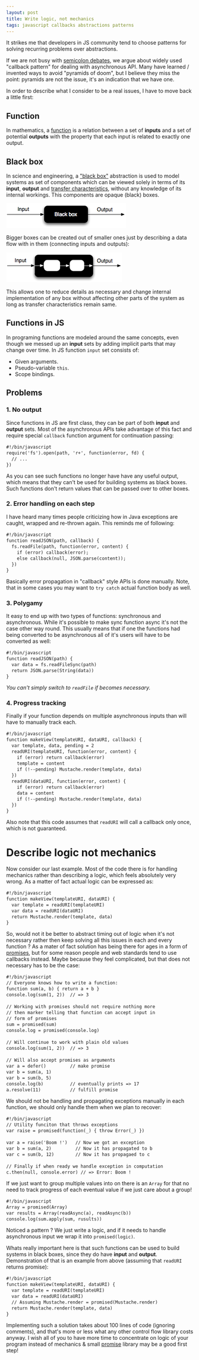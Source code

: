 ```yaml
---
layout: post
title: Write logic, not mechanics
tags: javascript callbacks abstractions patterns
---
```


It strikes me that developers in JS community tend to choose patterns for
solving recurring problems over abstractions.

If we are not busy with [semicolon debates][], we argue about widely used
"callback pattern" for dealing with asynchronous API. Many have learned /
invented ways to avoid "pyramids of doom", but I believe they miss the
point: pyramids are not the issue, it's an indication that we have one.

In order to describe what I consider to be a real issues, I have to move back
a little first:

## Function

In mathematics, a [function][math function] is a relation between a set of
**inputs** and a set of potential **outputs** with the property that each
input is related to exactly one output.

## Black box

In science and engineering, a ["black box"][black box] abstraction is used to
model systems as set of components which can be viewed solely in terms of its
**input**, **output** and [transfer characteristics], without any knowledge of
its internal workings. This components are opaque (black) boxes.

![black box](/resources/images/black-box.png)

Bigger boxes can be created out of smaller ones just by describing a data flow
with in them (connecting inputs and outputs):

![composite black box](/resources/images/composite-black-box.png)

This allows one to reduce details as necessary and change internal
implementation of any box without affecting other parts of the system as long
as transfer characteristics remain same.

## Functions in JS

In programing functions are modeled around the same concepts, even though we
messed up an **input** sets by adding implicit parts that may change over time.
In JS function `input` set consists of:

- Given arguments.
- Pseudo-variable `this`.
- Scope bindings.

## Problems

### 1. No output

Since functions in JS are first class, they can be part of both **input** and
**output** sets. Most of the asynchronous APIs take advantage of this fact and
require special `callback` function argument for continuation passing:

    #!/bin/javascript
    require('fs').open(path, 'r+', function(error, fd) {
      // ...
    })

As you can see such functions no longer have have any useful output, which
means that they can't be used for building systems as black boxes. Such
functions don't return values that can be passed over to other boxes.

### 2. Error handling on each step

I have heard many times people criticizing how in Java exceptions are caught,
wrapped and re-thrown again. This reminds me of following:

    #!/bin/javascript
    function readJSON(path, callback) {
      fs.readFile(path, function(error, content) {
        if (error) callback(error);
        else callback(null, JSON.parse(content));
      })
    }

Basically error propagation in "callback" style APIs is done manually. Note,
that in some cases you may want to `try catch` actual function body as well.

### 3. Polygamy

It easy to end up with two types of functions: synchronous and asynchronous.
While it's possible to make sync function async it's not the case other way
round. This usually means that if one the functions had being converted to
be asynchronous all of it's users will have to be converted as well:

    #!/bin/javascript
    function readJSON(path) {
      var data = fs.readFileSync(path)
      return JSON.parse(String(data))
    }

*You can't simply switch to `readFile` if becomes necessary.*

### 4. Progress tracking

Finally if your function depends on multiple asynchronous inputs than will have
to manually track each.

    #!/bin/javascript
    function makeView(templateURI, dataURI, callback) {
      var template, data, pending = 2
      readURI(templateURI, function(error, content) {
        if (error) return callback(error)
        template = content
        if (!--pending) Mustache.render(template, data)
      })
      readURI(dataURI, function(error, content) {
        if (error) return callback(error)
        data = content
        if (!--pending) Mustache.render(template, data)
      })
    }

Also note that this code assumes that `readURI` will call a callback only once,
which is not guaranteed.

# Describe logic not mechanics

Now consider our last example. Most of the code there is for handling mechanics
rather than describing a logic, which feels absolutely very wrong. As a matter
of fact actual logic can be expressed as:

    #!/bin/javascript
    function makeView(templateURI, dataURI) {
      var template = readURI(templateURI)
      var data = readURI(dataURI)
      return Mustache.render(template, data)
    }

So, would not it be better to abstract timing out of logic when it's not
necessary rather then keep solving all this issues in each and every function ?
As a mater of fact solution has being there for ages in a form of
[promises][Promises/A], but for some reason people and web standards tend to
use callbacks instead. Maybe because they feel complicated, but that does not
necessary has to be the case:

    #!/bin/javascript
    // Everyone knows how to write a function:
    function sum(a, b) { return a + b }
    console.log(sum(1, 2))  // => 3

    // Working with promises should not require nothing more
    // then marker telling that function can accept input in
    // form of promises
    sum = promised(sum)
    console.log = promised(console.log)

    // Will continue to work with plain old values
    console.log(sum(1, 2))  // => 3

    // Will also accept promises as arguments
    var a = defer()         // make promise
    var b = sum(a, 1)
    var b = sum(b, 5)
    console.log(b)          // eventually prints => 17
    a.resolve(11)           // fulfill promise

We should not be handling and propagating exceptions manually in each function,
we should only handle them when we plan to recover:

    #!/bin/javascript
    // Utility funciton that throws exceptions
    var raise = promised(function(_) { throw Error(_) })

    var a = raise('Boom !')   // Now we got an exception
    var b = sum(a, 2)         // Now it has propagated to b
    var c = sum(b, 12)        // Now it has propagaed to c

    // Finally if when ready we handle exception in computation
    c.then(null, console.error) // => Error: Boom !

If we just want to group multiple values into on there is an `Array` for that
no need to track progress of each eventual value if we just care about a group!

    #!/bin/javascript
    Array = promised(Array)
    var results = Array(readAsync(a), readAsync(b))
    console.log(sum.apply(sum, rusults))

Noticed a pattern ? We just write a logic, and if it needs to handle
asynchronous input we wrap it into `promised(logic)`.

Whats really important here is that such functions can be used to build systems
in black boxes, since they do have **input** and **output**. Demonstration of
that is an example from above (assuming that `readURI` returns promise):

    #!/bin/javascript
    function makeView(templateURI, dataURI) {
      var template = readURI(templateURI)
      var data = readURI(dataURI)
      // Assuming Mustache.render = promised(Mustache.render)
      return Mustache.render(template, data)
    }

Implementing such a solution takes about 100 lines of code (ignoring comments),
and that's more or less what any other control flow library costs anyway. I
wish all of you to have more time to concentrate on logic of your program
instead of mechanics & small [promise][micro-promise] library may be a good
first step!

[Math function]: http://en.wikipedia.org/wiki/Function_%28mathematics%29 "Function in Mathematics"
[Black box]: http://en.wikipedia.org/wiki/Black_box "Black box abstraction"
[micro-promise]: https://github.com/Gozala/micro-promise "Micro promise library"
[semicolon debates]:https://github.com/twitter/bootstrap/issues/3057
[transfer characteristics]: http://en.wikipedia.org/wiki/Transfer_function
[Promises/A]:http://wiki.commonjs.org/wiki/Promises/A
